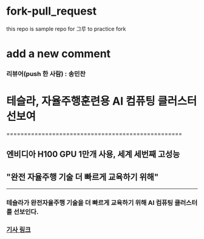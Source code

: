 # fork-pull_request
this repo is sample repo for 그루 to practice fork
# add a new comment  
  
### 리뷰어(push 한 사람) : 송민찬

# 테슬라, 자율주행훈련용 AI 컴퓨팅 클러스터 선보여
==================================================

## 엔비디아 **H100 GPU 1만개 사용, 세계 세번째 고성능**   
## "완전 자율주행 기술 더 빠르게 교육하기 위해"   

-------------------------------------------------   

### 테슬라가 완전자율주행 기술을 더 빠르게 교육하기 위해 AI 컴퓨팅 클러스터를 선보인다.

### [기사 링크 ](https://www.hankyung.com/article/202308309256i)